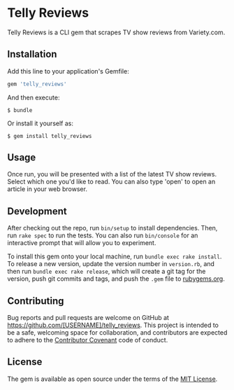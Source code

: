 # Telly Reviews

Telly Reviews is a CLI gem that scrapes TV show reviews from Variety.com.

## Installation

Add this line to your application's Gemfile:

```ruby
gem 'telly_reviews'
```

And then execute:

    $ bundle

Or install it yourself as:

    $ gem install telly_reviews

## Usage

Once run, you will be presented with a list of the latest TV show reviews. Select which one you'd like to read. You can also type 'open' to open an article in your web browser.

## Development

After checking out the repo, run `bin/setup` to install dependencies. Then, run `rake spec` to run the tests. You can also run `bin/console` for an interactive prompt that will allow you to experiment.

To install this gem onto your local machine, run `bundle exec rake install`. To release a new version, update the version number in `version.rb`, and then run `bundle exec rake release`, which will create a git tag for the version, push git commits and tags, and push the `.gem` file to [rubygems.org](https://rubygems.org).

## Contributing

Bug reports and pull requests are welcome on GitHub at https://github.com/[USERNAME]/telly_reviews. This project is intended to be a safe, welcoming space for collaboration, and contributors are expected to adhere to the [Contributor Covenant](http://contributor-covenant.org) code of conduct.


## License

The gem is available as open source under the terms of the [MIT License](http://opensource.org/licenses/MIT).

